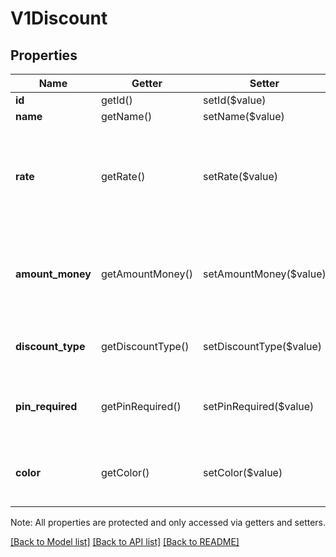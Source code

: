 # V1Discount

## Properties
Name | Getter | Setter | Type | Description | Notes
------------ | ------------- | ------------- | ------------- | ------------- | -------------
**id** | getId() | setId($value) | **string** | The discount&#39;s unique ID. | [optional] 
**name** | getName() | setName($value) | **string** | The discount&#39;s name. | [optional] 
**rate** | getRate() | setRate($value) | **string** | The rate of the discount, as a string representation of a decimal number. A value of 0.07 corresponds to a rate of 7%. This rate is 0 if discount_type is VARIABLE_PERCENTAGE. | [optional] 
**amount_money** | getAmountMoney() | setAmountMoney($value) | [**\SquareConnect\Model\V1Money**](V1Money.md) | The amount of the discount. This amount is 0 if discount_type is VARIABLE_AMOUNT. This field is not included for rate-based discounts. | [optional] 
**discount_type** | getDiscountType() | setDiscountType($value) | **string** | Indicates whether the discount is a FIXED value or entered at the time of sale. | [optional] 
**pin_required** | getPinRequired() | setPinRequired($value) | **bool** | Indicates whether a mobile staff member needs to enter their PIN to apply the discount to a payment. | [optional] 
**color** | getColor() | setColor($value) | **string** | The color of the discount&#39;s display label in Square Register, if not the default color. The default color is 9da2a6. | [optional] 

Note: All properties are protected and only accessed via getters and setters.

[[Back to Model list]](../README.md#documentation-for-models) [[Back to API list]](../README.md#documentation-for-api-endpoints) [[Back to README]](../README.md)

